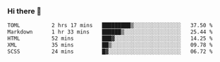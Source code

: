 ### Hi there 👋

<!--
**urzz/urzz** is a ✨ _special_ ✨ repository because its `README.md` (this file) appears on your GitHub profile.

Here are some ideas to get you started:

- 🔭 I’m currently working on ...
- 🌱 I’m currently learning ...
- 👯 I’m looking to collaborate on ...
- 🤔 I’m looking for help with ...
- 💬 Ask me about ...
- 📫 How to reach me: ...
- 😄 Pronouns: ...
- ⚡ Fun fact: ...
-->

<!--START_SECTION:waka-->

```txt
TOML          2 hrs 17 mins   █████████▒░░░░░░░░░░░░░░░   37.50 %
Markdown      1 hr 33 mins    ██████▒░░░░░░░░░░░░░░░░░░   25.44 %
HTML          52 mins         ███▓░░░░░░░░░░░░░░░░░░░░░   14.25 %
XML           35 mins         ██▒░░░░░░░░░░░░░░░░░░░░░░   09.78 %
SCSS          24 mins         █▓░░░░░░░░░░░░░░░░░░░░░░░   06.72 %
```

<!--END_SECTION:waka-->
